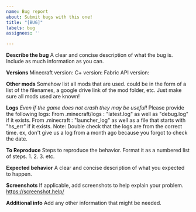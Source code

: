 ```yaml
---
name: Bug report
about: Submit bugs with this one!
title: "[BUG]"
labels: bug
assignees: ''

---
```


**Describe the bug**
A clear and concise description of what the bug is. Include as much information as you can.

**Versions**
Minecraft version:
C+ version:
Fabric API version:

**Other mods**
Somehow list all mods that are used. could be in the form of a list of the filenames, a google drive link of the mod folder, etc. Just make sure all mods used are known!

**Logs**
*Even if the game does not crash they may be useful!*
Please provide the following logs:
From .minecraft/logs :  "latest.log" as well as "debug.log" if it exists.
From .minecraft : "launcher_log" as well as a file that starts with "hs_err" if it exists.
Note: Double check that the logs are from the correct time. ex, don't give us a log from a month ago because you forgot to check the date.

**To Reproduce**
Steps to reproduce the behavior. Format it as a numbered list of steps.
1.
2.
3.
etc.

**Expected behavior**
A clear and concise description of what you expected to happen.

**Screenshots**
If applicable, add screenshots to help explain your problem. https://screenshot.help/

**Additional info**
Add any other information that might be needed.
